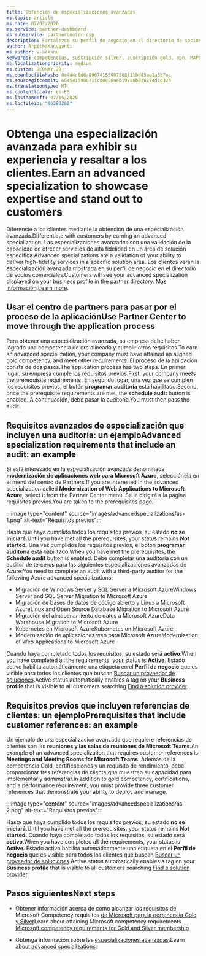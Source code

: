 ```yaml
---
title: Obtención de especializaciones avanzadas
ms.topic: article
ms.date: 07/02/2020
ms.service: partner-dashboard
ms.subservice: partnercenter-csp
description: Fortalezca su perfil de negocio en el directorio de socios comerciales. Obtenga información sobre cómo obtener especializaciones avanzadas junto con sus competencias Gold o Silver.
author: ArpithaKanuganti
ms.author: v-arkanu
keywords: competencias, suscripción silver, suscripción gold, mpn, MAPS, competencia, Microsoft Partner Network, suscripción a la red, especializaciones avanzadas
ms.localizationpriority: medium
ms.custom: SEOMAY.20
ms.openlocfilehash: 8e4d4c8d6a89674153987308f11bd45ee1a5b7ec
ms.sourcegitcommit: 6d45415908711cd0e28aeb19756b036274dcd326
ms.translationtype: MT
ms.contentlocale: es-ES
ms.lasthandoff: 07/15/2020
ms.locfileid: "86390202"
---
```

# <a name="earn-an-advanced-specialization-to-showcase-expertise-and-stand-out-to-customers"></a><span data-ttu-id="aa285-105">Obtenga una especialización avanzada para exhibir su experiencia y resaltar a los clientes.</span><span class="sxs-lookup"><span data-stu-id="aa285-105">Earn an advanced specialization to showcase expertise and stand out to customers</span></span> 

<span data-ttu-id="aa285-106">Diferencie a los clientes mediante la obtención de una especialización avanzada.</span><span class="sxs-lookup"><span data-stu-id="aa285-106">Differentiate with customers by earning an advanced specialization.</span></span> <span data-ttu-id="aa285-107">Las especializaciones avanzadas son una validación de la capacidad de ofrecer servicios de alta fidelidad en un área de solución específica.</span><span class="sxs-lookup"><span data-stu-id="aa285-107">Advanced specializations are a validation of your ability to deliver high-fidelity services in a specific solution area.</span></span> <span data-ttu-id="aa285-108">Los clientes verán la especialización avanzada mostrada en su perfil de negocio en el directorio de socios comerciales.</span><span class="sxs-lookup"><span data-stu-id="aa285-108">Customers will see your advanced specialization displayed on your business profile in the partner directory.</span></span> <span data-ttu-id="aa285-109">[Más información](https://partner.microsoft.com/membership/advanced-specialization).</span><span class="sxs-lookup"><span data-stu-id="aa285-109">[Learn more](https://partner.microsoft.com/membership/advanced-specialization).</span></span>

## <a name="use-partner-center-to-move-through-the-application-process"></a><span data-ttu-id="aa285-110">Usar el centro de partners para pasar por el proceso de la aplicación</span><span class="sxs-lookup"><span data-stu-id="aa285-110">Use Partner Center to move through the application process</span></span>

<span data-ttu-id="aa285-111">Para obtener una especialización avanzada, su empresa debe haber logrado una competencia de oro alineada y cumplir otros requisitos.</span><span class="sxs-lookup"><span data-stu-id="aa285-111">To earn an advanced specialization, your company must have attained an aligned gold competency, and meet other requirements.</span></span> <span data-ttu-id="aa285-112">El proceso de la aplicación consta de dos pasos.</span><span class="sxs-lookup"><span data-stu-id="aa285-112">The application process has two steps.</span></span> <span data-ttu-id="aa285-113">En primer lugar, su empresa cumple los requisitos previos.</span><span class="sxs-lookup"><span data-stu-id="aa285-113">First, your company meets the prerequisite requirements.</span></span> <span data-ttu-id="aa285-114">En segundo lugar, una vez que se cumplen los requisitos previos, el botón **programar auditoría** está habilitado.</span><span class="sxs-lookup"><span data-stu-id="aa285-114">Second, once the prerequisite requirements are met, the **schedule audit** button is enabled.</span></span> <span data-ttu-id="aa285-115">A continuación, debe pasar la auditoría.</span><span class="sxs-lookup"><span data-stu-id="aa285-115">You must then pass the audit.</span></span> 

## <a name="advanced-specialization-requirements-that-include-an-audit-an-example"></a><span data-ttu-id="aa285-116">Requisitos avanzados de especialización que incluyen una auditoría: un ejemplo</span><span class="sxs-lookup"><span data-stu-id="aa285-116">Advanced specialization requirements that include an audit: an example</span></span>

<span data-ttu-id="aa285-117">Si está interesado en la especialización avanzada denominada **modernización de aplicaciones web para Microsoft Azure**, selecciónela en el menú del centro de Partners.</span><span class="sxs-lookup"><span data-stu-id="aa285-117">If you are interested in the advanced specialization called **Modernization of Web Applications to Microsoft Azure**, select it from the Partner Center menu.</span></span> <span data-ttu-id="aa285-118">Se le dirigirá a la página requisitos previos.</span><span class="sxs-lookup"><span data-stu-id="aa285-118">You are taken to the prerequisites page.</span></span>

:::image type="content" source="images/advancedspecializations/as-1.png" alt-text="Requisitos previos":::


<span data-ttu-id="aa285-120">Hasta que haya cumplido todos los requisitos previos, su estado **no se iniciará.**</span><span class="sxs-lookup"><span data-stu-id="aa285-120">Until you have met all the prerequisites, your status remains **Not started.**</span></span> <span data-ttu-id="aa285-121">Una vez cumplidos los requisitos previos, el botón **programar auditoría** está habilitado.</span><span class="sxs-lookup"><span data-stu-id="aa285-121">When you have met the prerequisites, the **Schedule audit** button is enabled.</span></span> <span data-ttu-id="aa285-122">Debe completar una auditoría con un auditor de terceros para las siguientes especializaciones avanzadas de Azure:</span><span class="sxs-lookup"><span data-stu-id="aa285-122">You need to complete an audit with a third-party auditor for the following Azure advanced specializations:</span></span>
 
- <span data-ttu-id="aa285-123">Migración de Windows Server y SQL Server a Microsoft Azure</span><span class="sxs-lookup"><span data-stu-id="aa285-123">Windows Server and SQL Server Migration to Microsoft Azure</span></span>
- <span data-ttu-id="aa285-124">Migración de bases de datos de código abierto y Linux a Microsoft Azure</span><span class="sxs-lookup"><span data-stu-id="aa285-124">Linux and Open Source Database Migration to Microsoft Azure</span></span>
- <span data-ttu-id="aa285-125">Migración del almacenamiento de datos a Microsoft Azure</span><span class="sxs-lookup"><span data-stu-id="aa285-125">Data Warehouse Migration to Microsoft Azure</span></span>
- <span data-ttu-id="aa285-126">Kubernetes en Microsoft Azure</span><span class="sxs-lookup"><span data-stu-id="aa285-126">Kubernetes on Microsoft Azure</span></span>
- <span data-ttu-id="aa285-127">Modernización de aplicaciones web para Microsoft Azure</span><span class="sxs-lookup"><span data-stu-id="aa285-127">Modernization of Web Applications to Microsoft Azure</span></span>


<span data-ttu-id="aa285-128">Cuando haya completado todos los requisitos, su estado será **activo**.</span><span class="sxs-lookup"><span data-stu-id="aa285-128">When you have completed all the requirements, your status is **Active**.</span></span> <span data-ttu-id="aa285-129">Estado activo habilita automáticamente una etiqueta en el **Perfil de negocio** que es visible para todos los clientes que buscan [Buscar un proveedor de soluciones](https://www.microsoft.com/solution-providers/home).</span><span class="sxs-lookup"><span data-stu-id="aa285-129">Active status automatically enables a tag on your **Business profile** that is visible to all customers searching [Find a solution provider](https://www.microsoft.com/solution-providers/home).</span></span>

## <a name="prerequisites-that-include-customer-references-an-example"></a><span data-ttu-id="aa285-130">Requisitos previos que incluyen referencias de clientes: un ejemplo</span><span class="sxs-lookup"><span data-stu-id="aa285-130">Prerequisites that include customer references: an example</span></span>

<span data-ttu-id="aa285-131">Un ejemplo de una especialización avanzada que requiere referencias de clientes son las **reuniones y las salas de reuniones de Microsoft Teams**.</span><span class="sxs-lookup"><span data-stu-id="aa285-131">An example of an advanced specialization that requires customer references is **Meetings and Meeting Rooms for Microsoft Teams**.</span></span> <span data-ttu-id="aa285-132">Además de la competencia Gold, certificaciones y un requisito de rendimiento, debe proporcionar tres referencias de cliente que muestren su capacidad para implementar y administrar.</span><span class="sxs-lookup"><span data-stu-id="aa285-132">In addition to gold competency, certifications, and a performance requirement, you must provide three customer references that demonstrate your ability to deploy and manage.</span></span>

:::image type="content" source="images/advancedspecializations/as-2.png" alt-text="Requisitos previos":::

<span data-ttu-id="aa285-134">Hasta que haya cumplido todos los requisitos previos, su estado **no se iniciará.**</span><span class="sxs-lookup"><span data-stu-id="aa285-134">Until you have met all the prerequisites, your status remains **Not started.**</span></span> <span data-ttu-id="aa285-135">Cuando haya completado todos los requisitos, su estado será **activo**.</span><span class="sxs-lookup"><span data-stu-id="aa285-135">When you have completed all the requirements, your status is **Active**.</span></span> <span data-ttu-id="aa285-136">Estado activo habilita automáticamente una etiqueta en el **Perfil de negocio** que es visible para todos los clientes que buscan [Buscar un proveedor de soluciones](https://www.microsoft.com/solution-providers/home).</span><span class="sxs-lookup"><span data-stu-id="aa285-136">Active status automatically enables a tag on your **Business profile** that is visible to all customers searching [Find a solution provider](https://www.microsoft.com/solution-providers/home).</span></span>

## <a name="next-steps"></a><span data-ttu-id="aa285-137">Pasos siguientes</span><span class="sxs-lookup"><span data-stu-id="aa285-137">Next steps</span></span>

- <span data-ttu-id="aa285-138">Obtener información acerca de cómo alcanzar los requisitos de Microsoft Competency requisitos [de Microsoft para la pertenencia Gold y Silver](learn-about-competencies.md)</span><span class="sxs-lookup"><span data-stu-id="aa285-138">Learn about attaining Microsoft competency requirements [Microsoft competency requirements for Gold and Silver membership](learn-about-competencies.md)</span></span>

- <span data-ttu-id="aa285-139">Obtenga información sobre las [especializaciones avanzadas](https://partner.microsoft.com/membership/advanced-specialization).</span><span class="sxs-lookup"><span data-stu-id="aa285-139">Learn about [advanced specializations](https://partner.microsoft.com/membership/advanced-specialization).</span></span>
